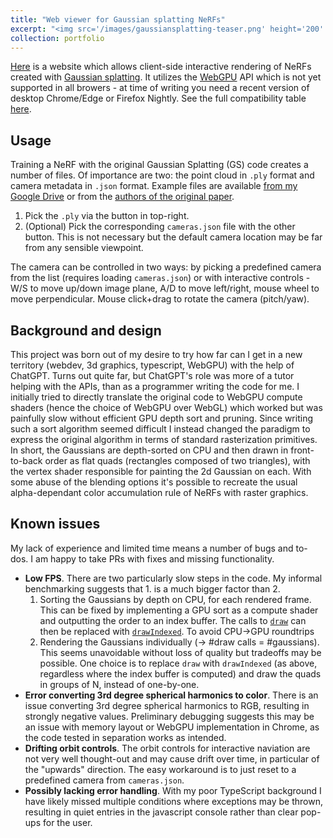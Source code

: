 ```yaml
---
title: "Web viewer for Gaussian splatting NeRFs"
excerpt: "<img src='/images/gaussiansplatting-teaser.png' height='200' width='200'><br/>An interactive renderer for Gaussian splatting NeRFs written in WebGPU."
collection: portfolio
---
```


[Here](/assets/gaussianviewer/index.html) is a website which allows client-side interactive rendering of NeRFs created with [Gaussian splatting](https://github.com/graphdeco-inria/gaussian-splatting). It utilizes the [WebGPU](https://developer.mozilla.org/en-US/docs/Web/API/WebGPU_API) API which is not yet supported in all browers - at time of writing you need a recent version of desktop Chrome/Edge or Firefox Nightly. See the full compatibility table [here](https://developer.mozilla.org/en-US/docs/Web/API/WebGPU_API#browser_compatibility).

## Usage
Training a NeRF with the original Gaussian Splatting (GS) code creates a number of files. Of importance are two: the point cloud in `.ply` format and camera metadata in `.json` format. Example files are available [from my Google Drive](https://drive.google.com/drive/folders/1tGsWJwoIi20T9TqPYBk7kJh1jPfh8lQE?usp=drive_link) or from the [authors of the original paper](https://repo-sam.inria.fr/fungraph/3d-gaussian-splatting/datasets/pretrained/models.zip).

1. Pick the `.ply` via the button in top-right.
2. (Optional) Pick the corresponding `cameras.json` file with the other button. This is not necessary but the default camera location may be far from any sensible viewpoint.

The camera can be controlled in two ways: by picking a predefined camera from the list (requires loading `cameras.json`) or with interactive controls - W/S to move up/down image plane, A/D to move left/right, mouse wheel to move perpendicular. Mouse click+drag to rotate the camera (pitch/yaw).

## Background and design
This project was born out of my desire to try how far can I get in a new territory (webdev, 3d graphics, typescript, WebGPU) with the help of ChatGPT. Turns out quite far, but ChatGPT's role was more of a tutor helping with the APIs, than as a programmer writing the code for me. I initially tried to directly translate the original code to WebGPU compute shaders (hence the choice of WebGPU over WebGL) which worked but was painfully slow without efficient GPU depth sort and pruning. Since writing such a sort algorithm seemed difficult I instead changed the paradigm to express the original algorithm in terms of standard rasterization primitives. In short, the Gaussians are depth-sorted on CPU and then drawn in front-to-back order as flat quads (rectangles composed of two triangles), with the vertex shader responsible for painting the 2d Gaussian on each. With some abuse of the blending options it's possible to recreate the usual alpha-dependant color accumulation rule of NeRFs with raster graphics.

## Known issues
My lack of experience and limited time means a number of bugs and to-dos. I am happy to take PRs with fixes and missing functionality.

* **Low FPS**. There are two particularly slow steps in the code. My informal benchmarking suggests that 1. is a much bigger factor than 2.
    1. Sorting the Gaussians by depth on CPU, for each rendered frame. This can be fixed by implementing a GPU sort as a compute shader and outputting the order to an index buffer. The calls to [`draw`](https://developer.mozilla.org/en-US/docs/Web/API/GPURenderPassEncoder/draw) can then be replaced with [`drawIndexed`](https://developer.mozilla.org/en-US/docs/Web/API/GPURenderPassEncoder/drawIndexed). To avoid CPU->GPU roundtrips
    2. Rendering the Gaussians individually (-> #draw calls = #gaussians). This seems unavoidable without loss of quality but tradeoffs may be possible. One choice is to replace `draw` with `drawIndexed` (as above, regardless where the index buffer is computed) and draw the quads in groups of N, instead of one-by-one.
* **Error converting 3rd degree spherical harmonics to color**. There is an issue converting 3rd degree spherical harmonics to RGB, resulting in strongly negative values. Preliminary debugging suggests this may be an issue with memory layout or WebGPU implementation in Chrome, as the code tested in separation works as intended.
* **Drifting orbit controls**. The orbit controls for interactive naviation are not very well thought-out and may cause drift over time, in particular of the "upwards" direction. The easy workaround is to just reset to a predefined camera from `cameras.json`.
* **Possibly lacking error handling**. With my poor TypeScript background I have likely missed multiple conditions where exceptions may be thrown, resulting in quiet entries in the javascript console rather than clear pop-ups for the user.